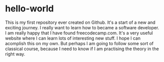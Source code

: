 # hello-world
This is my first repository ever created on Github. It's a start of a new and exciting journey. 
I really want to learn how to became a software developer. I am really happy that I have found freecodecamp.com. It's a very useful website where I can learn lots of interesting new stuff. I hope I can acomplish this on my own. But perhaps I am going to follow some sort of classical course, because I need to know if I am practising the theory in the right way. 

